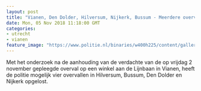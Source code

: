 ```yaml
---
layout: post
title: "Vianen, Den Dolder, Hilversum, Nijkerk, Bussum - Meerdere overvallen mogelijk opgelost"
date: Mon, 05 Nov 2018 11:18:00 GMT
categories: 
- utrecht 
- vianen 
feature_image: "https://www.politie.nl/binaries/w400h225/content/gallery/politie/stockfotos/algemeen/aanhouding-van-een-verdachte-door-een-arrestatieteam.jpg"
---
```


Met het onderzoek na de aanhouding van de verdachte van de op vrijdag 2 november gepleegde overval op een winkel aan de Lijnbaan in Vianen, heeft de politie mogelijk vier overvallen in Hilversum, Bussum, Den Dolder en Nijkerk opgelost.
